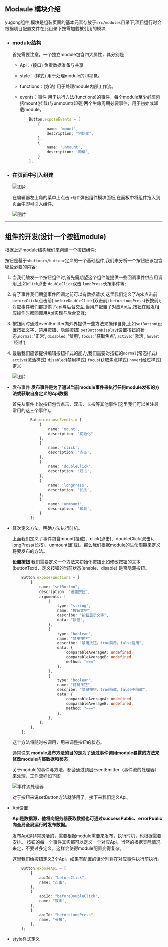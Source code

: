 
## Modaule 模块介绍
yugong组件,模块是组装页面的基本元素存放于`src/modules`目录下,项目运行时会根据项目配置文件在此目录下按需加载被引用的模块

- ### module结构
  首先需要注意，一个独立module包含四大属性，其分别是
  + Api：(接口) 负责数据准备与共享

  + style：(样式) 用于处理module的UI视觉。

  + functions：(方法) 用于处理module内部工作流。

  + events：事件 用于执行方法(functions)的事件，每个module至少必须包括mount(挂载)与unmount(卸载)两个生命周期必要事件，用于初始或卸载module。   
    ```typescript
        Button.exposeEvents = [
            {
                name: 'mount',
                description: "初始化",
            },
            {
                name: 'unmount',
                description: '卸载',
            }
        ];
    ```

- ### 在页面中引入组建
  
    ![图片](./module.png)

    在编辑器左上角的菜单上点击 ` +组件 `弹出组件模块面板,在面板中将组件拖入到页面中即可引入组件,

    ![图片](./display.png)
    

---
## 组件的开发(设计一个按钮module)

根据上述module结构我们来创建一个按钮组件;

按钮是基于`<button></button>`定义的一个基础组件,我们来分析一个按钮应该包含哪些必要的内容:

1. 当我们触发一个按钮组件时,首先需期望这个组件能提供一些回调事件供应用调用,比如`click`点击 `doubleClick`双击 `longPress`长按事件等;

2. 有了事件我们期望事件回调之前可以有数据请求,这里我们定义了Api:点击前`beforeClick`(点击前) `beforeDoubleClick`(双击前) `beforeLongPress`(长按前); 对应事件我们都提供了api与后台交互,当用户配置了对应Api后,按钮在触发相应操作时都回调用Api实现与后台交互;

3. 按钮同时通过eventEmitter向外界提供一些方法来操作自身,比如`setButton`(设置按钮文字、禁用按钮、隐藏按钮) `setButtonDisplay`(设置按钮的状态,`normal`: '正常', `disabled`: '禁用', `focus`: '获取焦点', `active`: '激活', `hover`: '经过');

4. 最后我们应该提供编辑按钮样式的能力,我们需要对按钮的`normal`(常态样式) `active`(激活样式) `disabled`(禁用样式) `focus`(获取焦点样式) `hover`(经过样式) 定义

    ![图片](./design.drawio.svg)

 - 发布事件
 **发布事件是为了通过当前module事件来执行任何module发布的方法或获取自身定义的Api数据**
 
    首先从事件上说按钮包含点击、双击、长按等其他事件(这里我们可以关注最常用的这三个事件)。

    ```typescript
            Button.exposeEvents = [
                {
                    name: 'mount',
                    description: "初始化",
                },
                {
                    name: 'click',
                    description: '点击',
                },
                {
                    name: 'doubleClick',
                    description: '双击',
                },
                {
                    name: 'longPress',
                    description: '长按',
                },
                {
                    name: 'unmount',
                    description: '卸载',
                }
            ];
    ```
  
  - 其次定义方法，明确方法执行时机。
    
    上面我们定义了事件包含mount(挂载)、click(点击)、doubleClick(双击)、longPress(长按)、unmount(卸载)。那么我们根据module的生命周期来定义将要发布的方法。      

    **设置按钮**
    我们需要定义一个方法来初始化按钮比如修改按钮的文本(buttonText)、定义按钮的当前状态(enable、disable) 是否隐藏按钮。   

    ```typescript
        Button.exposeFunctions = [
            {
                name: "setButton",
                description: "设置按钮",
                arguments: [
                    {
                        type: "string",
                        name: "按钮文字",
                        describe: "按钮显示文字",
                        data: "按钮",
                    },
                    {
                        type: "boolean",
                        name: "禁用按钮",
                        describe: "禁用按钮，true禁用，false启用",
                        data: {
                            comparableAverageA: undefined,
                            comparableAverageB: undefined,
                            method: "==="
                        },
                    },
                    {
                        type: "boolean",
                        name: "隐藏按钮",
                        describe: "隐藏按钮，true隐藏，false不隐藏",
                        data: {
                            comparableAverageA: undefined,
                            comparableAverageB: undefined,
                            method: "==="
                        },
                    },
                ],
            },
        ];
    ```

    这个方法将随时被调用，用来调整按钮的状态。

    通常说来 **module发布方法的目的是为了通过事件调用module暴露的方法来修改module内部数据和状态**。

    关于module的事件与方法，都会通过顶层EventEmitter（事件流的处理器）来处理，工作流程如下图

    ![事件流处理器](./eventEmitter.png)
    
    对于按钮来说setButton方法就够用了。接下来我们定义Api。

  - Api设置

    **Api是数据源，他将向服务器获取数据也可通过successPublic、errorPublic向全局全局运行时发布数据。**

    发布Api是非常灵活的，需要根据module需要来发布，执行时机，也根据需要安排。
    按钮的每一个事件其实都可以定义一个对应Api，当然的根据实际情况来定，不要过多定义，这样会使得module配置变得复杂。

    这里我们给按钮定义3个Api，如果有配置的话分别将在对应事件执行前执行。
    ```typescript
        Button.exposeApi = [
            {
                apiId: "beforeClick",
                name: "点击",
            },
            {
                apiId: "beforeDoubleClick",
                name: "双击",
            },
            {
                apiId: "beforeLongPress",
                name: "长按",
            },
        ];
    ```
  - style样式定义


